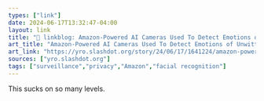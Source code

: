 ```yaml
---
types: ["link"]
date: 2024-06-17T13:32:47-04:00
layout: link
title: "🔗 linkblog: Amazon-Powered AI Cameras Used To Detect Emotions of Unwitting UK Train Passengers - Slashdot'"
art_title: "Amazon-Powered AI Cameras Used To Detect Emotions of Unwitting UK Train Passengers - Slashdot"
art_link: "https://yro.slashdot.org/story/24/06/17/1641224/amazon-powered-ai-cameras-used-to-detect-emotions-of-unwitting-uk-train-passengers?utm_source=rss1.0mainlinkanon&utm_medium=feed"
sources: ["yro.slashdot.org"]
tags: ["surveillance","privacy","Amazon","facial recognition"]
---
```

This sucks on so many levels.
